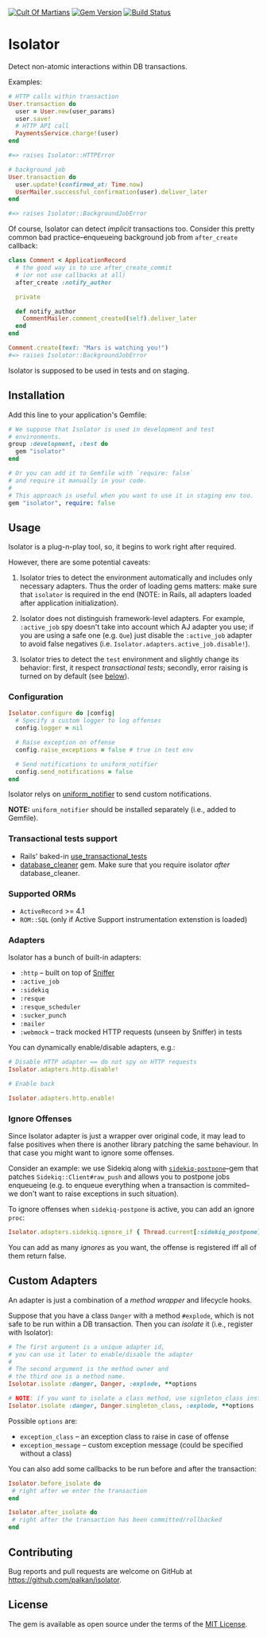 [![Cult Of Martians](http://cultofmartians.com/assets/badges/badge.svg)](http://cultofmartians.com/tasks/isolator.html)
[![Gem Version](https://badge.fury.io/rb/isolator.svg)](https://badge.fury.io/rb/isolator)
[![Build Status](https://travis-ci.org/palkan/isolator.svg?branch=master)](https://travis-ci.org/palkan/isolator)

# Isolator

Detect non-atomic interactions within DB transactions.

Examples:

```ruby
# HTTP calls within transaction
User.transaction do
  user = User.new(user_params)
  user.save!
  # HTTP API call
  PaymentsService.charge!(user)
end

#=> raises Isolator::HTTPError

# background job
User.transaction do
  user.update!(confirmed_at: Time.now)
  UserMailer.successful_confirmation(user).deliver_later
end

#=> raises Isolator::BackgroundJobError
```

Of course, Isolator can detect _implicit_ transactions too. Consider this pretty common bad practice–enqueueing background job from `after_create` callback:

```ruby
class Comment < ApplicationRecord
  # the good way is to use after_create_commit
  # (or not use callbacks at all)
  after_create :notify_author

  private

  def notify_author
    CommentMailer.comment_created(self).deliver_later
  end
end

Comment.create(text: "Mars is watching you!")
#=> raises Isolator::BackgroundJobError
```

Isolator is supposed to be used in tests and on staging.

## Installation

Add this line to your application's Gemfile:

```ruby
# We suppose that Isolator is used in development and test
# environments.
group :development, :test do
  gem "isolator"
end

# Or you can add it to Gemfile with `require: false`
# and require it manually in your code.
#
# This approach is useful when you want to use it in staging env too.
gem "isolator", require: false
```

## Usage

Isolator is a plug-n-play tool, so, it begins to work right after required.

However, there are some potential caveats:

1) Isolator tries to detect the environment automatically and includes only necessary adapters. Thus the order of loading gems matters: make sure that `isolator` is required in the end (NOTE: in Rails, all adapters loaded after application initialization).

2) Isolator does not distinguish framework-level adapters. For example, `:active_job` spy doesn't take into account which AJ adapter you use; if you are using a safe one (e.g. `Que`) just disable the `:active_job` adapter to avoid false negatives (i.e. `Isolator.adapters.active_job.disable!`).

3) Isolator tries to detect the `test` environment and slightly change its behavior: first, it respect _transactional tests_; secondly, error raising is turned on by default (see [below](#configuration)).

### Configuration

```ruby
Isolator.configure do |config|
  # Specify a custom logger to log offenses
  config.logger = nil

  # Raise exception on offense
  config.raise_exceptions = false # true in test env

  # Send notifications to uniform_notifier
  config.send_notifications = false
end
```

Isolator relys on [uniform_notifier][] to send custom notifications.

**NOTE:** `uniform_notifier` should be installed separately (i.e., added to Gemfile).

### Transactional tests support

 - Rails' baked-in [use_transactional_tests](api.rubyonrails.org/classes/ActiveRecord/FixtureSet.html#class-ActiveRecord::FixtureSet-label-Transactional+Tests)
 - [database_cleaner](https://github.com/DatabaseCleaner/database_cleaner) gem. Make sure that you require isolator _after_ database_cleaner.

### Supported ORMs

- `ActiveRecord` >= 4.1
- `ROM::SQL` (only if Active Support instrumentation extenstion is loaded)

### Adapters

Isolator has a bunch of built-in adapters:
- `:http` – built on top of [Sniffer][]
- `:active_job`
- `:sidekiq`
- `:resque`
- `:resque_scheduler`
- `:sucker_punch`
- `:mailer`
- `:webmock` – track mocked HTTP requests (unseen by Sniffer) in tests

You can dynamically enable/disable adapters, e.g.:

```ruby
# Disable HTTP adapter == do not spy on HTTP requests
Isolator.adapters.http.disable!

# Enable back

Isolator.adapters.http.enable!
```

### Ignore Offenses

Since Isolator adapter is just a wrapper over original code, it may lead to false positives when there is another library patching the same behaviour. In that case you might want to ignore some offenses.

Consider an example: we use Sidekiq along with [`sidekiq-postpone`](https://github.com/marshall-lee/sidekiq-postpone)–gem that patches `Sidekiq::Client#raw_push` and allows you to postpone jobs enqueueing (e.g. to enqueue everything when a transaction is commited–we don't want to raise exceptions in such situation).

To ignore offenses when `sidekiq-postpone` is active, you can add an ignore `proc`:

```ruby
Isolator.adapters.sidekiq.ignore_if { Thread.current[:sidekiq_postpone] }
```

You can add as many _ignores_ as you want, the offense is registered iff all of them return false.

## Custom Adapters

An adapter is just a combination of a _method wrapper_ and lifecycle hooks.

Suppose that you have a class `Danger` with a method `#explode`, which is not safe to be run within a DB transaction. Then you can _isolate_ it (i.e., register with Isolator):

```ruby
# The first argument is a unique adapter id,
# you can use it later to enable/disable the adapter
#
# The second argument is the method owner and
# the third one is a method name.
Isolotar.isolate :danger, Danger, :explode, **options

# NOTE: if you want to isolate a class method, use signleton_class instead
Isolator.isolate :danger, Danger.singleton_class, :explode, **options
```

Possible `options` are:
- `exception_class` – an exception class to raise in case of offense
- `exception_message` – custom exception message (could be specified without a class)

You can also add some callbacks to be run before and after the transaction:

```ruby
Isolator.before_isolate do
 # right after we enter the transaction
end

Isolator.after_isolate do
 # right after the transaction has been committed/rollbacked
end
```

## Contributing

Bug reports and pull requests are welcome on GitHub at https://github.com/palkan/isolator.

## License

The gem is available as open source under the terms of the [MIT License](http://opensource.org/licenses/MIT).

[Sniffer]: https://github.com/aderyabin/sniffer
[uniform_notifier]: https://github.com/flyerhzm/uniform_notifier
